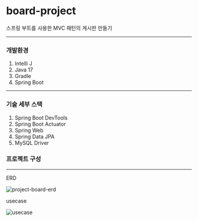 # board-project
스프링 부트를 사용한 MVC 패턴의 게시판 만들기

----
### 개발환경
1. Intelli J
2. Java 17
3. Gradle
4. Spring Boot

----
### 기술 세부 스택
1. Spring Boot DevTools
2. Spring Boot Actuator
3. Spring Web
4. Spring Data JPA
5. MySQL Driver

### 프로젝트 구성
---
ERD

![project-board-erd](https://github.com/Uhyunjin/board-project/assets/98440593/f52f02a3-8ada-4d53-8cbc-fd5ac0074135)


usecase

![usecase](https://github.com/Uhyunjin/board-project/assets/98440593/9435561d-eb1d-4c9e-a9bd-abb94b1539b2)
